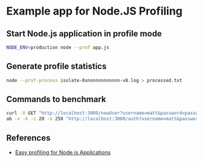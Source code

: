 # Example app for Node.JS Profiling

## Start Node.js application in profile mode

```bash
NODE_ENV=production node --prof app.js
```

## Generate profile statistics

```bash
node --prof-process isolate-0xnnnnnnnnnnnn-v8.log > processed.txt
```

## Commands to benchmark

```bash
curl -X GET "http://localhost:3000/newUser?username=matt&password=password"  
ab -v -k -c 20 -n 250 "http://localhost:3000/auth?username=matt&password=password"
```

## References

- [Easy profiling for Node.js Applications](https://nodejs.org/en/docs/guides/simple-profiling)

